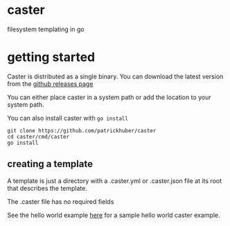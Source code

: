 # caster

filesystem templating in go

# getting started

Caster is distributed as a single binary. You can download the latest version from the [github releases page](https://github.com/patrickhuber/caster/releases)

You can either place caster in a system path or add the location to your system path.

You can also install caster with `go install`

```
git clone https://github.com/patrickhuber/caster
cd caster/cmd/caster
go install
```

## creating a template

A template is just a directory with a .caster.yml or .caster.json file at its root that describes the template. 

The .caster file has no required fields

See the hello world example [here](https://github.com/patrickhuber/caster/tree/main/examples/simple) for a sample hello world caster example.

